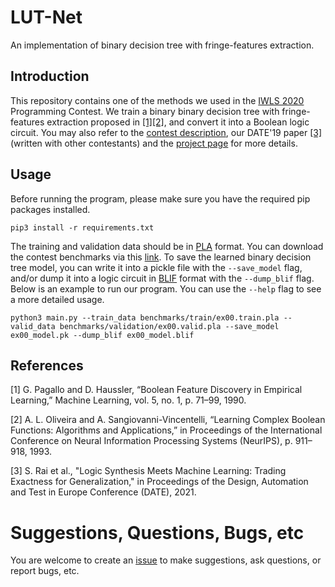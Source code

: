 # LUT-Net
An implementation of binary decision tree with fringe-features extraction.

## Introduction
This repository contains one of the methods we used in the [IWLS 2020](https://iwls20.cade.utah.edu/) Programming Contest.
We train a binary binary decision tree with fringe-features extraction proposed in [[1]](#ref1)[[2]](#ref2), and convert it into a Boolean logic circuit.
You may also refer to the [contest description](https://github.com/iwls2020-lsml-contest/iwls2020-lsml-contest/blob/main/contest_description.pdf), our DATE'19 paper [[3]](#ref3) (written with other contestants) and the [project page](https://po-chun-chien.github.io/projects/5.ML+LS/) for more details.

## Usage
Before running the program, please make sure you have the required pip packages installed.
```
pip3 install -r requirements.txt
```

The training and validation data should be in [PLA](https://ultraespresso.di.univr.it/assets/data/espresso/espresso5.pdf) format.
You can download the contest benchmarks via this [link](https://github.com/iwls2020-lsml-contest/iwls2020-lsml-contest).
To save the learned binary decision tree model, you can write it into a pickle file with the `--save_model` flag, and/or dump it into a logic circuit in [BLIF](https://people.eecs.berkeley.edu/~alanmi/publications/other/blif.pdf) format with the `--dump_blif` flag.
Below is an example to run our program.
You can use the `--help` flag to see a more detailed usage.
```
python3 main.py --train_data benchmarks/train/ex00.train.pla --valid_data benchmarks/validation/ex00.valid.pla --save_model ex00_model.pk --dump_blif ex00_model.blif
```

## References
<a class="anchor" id="ref1">[1]</a> G. Pagallo and D. Haussler, “Boolean Feature Discovery in Empirical Learning,” Machine Learning, vol. 5, no. 1, p. 71–99, 1990.

<a class="anchor" id="ref2">[2]</a> A. L. Oliveira and A. Sangiovanni-Vincentelli, “Learning Complex Boolean Functions: Algorithms and Applications,” in Proceedings of the International Conference on Neural Information Processing Systems (NeurIPS), p. 911–918, 1993.

<a class="anchor" id="ref3">[3]</a> S. Rai et al., "Logic Synthesis Meets Machine Learning: Trading Exactness for Generalization," in Proceedings of the Design, Automation and Test in Europe Conference (DATE), 2021.

# Suggestions, Questions, Bugs, etc
You are welcome to create an [issue](https://github.com/Po-Chun-Chien/LUT-Net/issues) to make suggestions, ask questions, or report bugs, etc.
